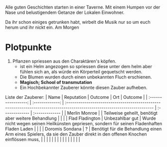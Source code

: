 Alle guten Geschichten starten in einer Taverne. Mit einem Humpen vor der Nase und belustigendem Getanze der Lokalen Einwohner.

Da ihr schon einiges getrunken habt, wirbelt die Musik nur so um euch herum und ihr nickt ein. Am Morgen


# Plotpunkte
1. Pflanzen spriessen aus den Charaktären's köpfen.
   * ist ein Helm angezogen so spriessen diese unter dem helm aber fühlen sich an, als würde ein Körperteil gequetscht werden.
   * Die Blumen wurden durch einen unbekannten Fluch erschienen.
   * **Magisch; School of transmutation**
   * Ein Hochbekannter Zauberer könnte diesen Zauber aufheben.

Liste der Zauberer:
| Name                | Reputation      | Outcome                                                                                                                    | Ort            | Outcome        |
| :-----------------: | :-------------: | :------------------------------------------------------------------------------------------------------------------------- | :------------- | :------------- |
| Merlin Monroe       |                 | Teilweise geheilt, benötigt aber weitere Behandlung                                                                        |                |                |
| Flad Fladington     | Unbezahlbar gut | Wurde nicht wegen seinen Heilkünsten gepriesen, sondern für seinen Fladenhaften Fladen Laden                               |                |                |
| Doromis Sondana     | ?               | Benötigt für die Behandlung einen Arm eines Spielers, da sie den Zauber direkt in den offenen Knochen einflössen muss,      |                |                |
|        |        |
|        |        |
|        |        |
|        |        |
